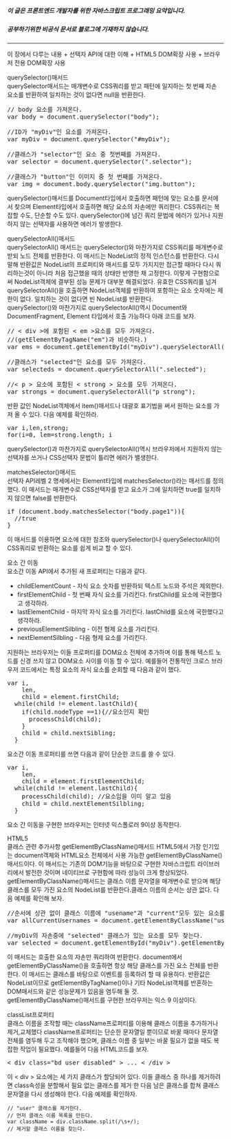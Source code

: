 ##### 이 글은 프론트엔드 개발자를 위한 자바스크립트 프로그래밍 요약입니다.
##### 공부하기위한 비공식 문서로 블로그에 기재하지 않습니다.
<hr>
이 장에서 다루는 내용  
+ 선택자 API에 대한 이해
+ HTML5 DOM확장 사용
+ 브라우저 전용 DOM확장 사용

querySelector()매서드  
querySelector매서드는 매개변수로 CSS쿼리를 받고 패턴에 일지하는 첫 번째 자손 요소를 반환하여 일치하는 것이 없다면 null을 반환한다.  
<pre>
// body 요소를 가져온다.
var body = document.querySelector("body");

//ID가 "myDiv"인 요소를 가져온다.
var myDiv = document.querySelector("#myDiv");

//클래스가 "selector"인 요소 중 첫번째를 가져온다.
var selector = document.querySelector(".selector");

//클래스가 "button"인 이미지 중 첫 번째를 가져온다.
var img = document.body.querySelector("img.button");
</pre>

querySelector()매서드를 Document타입에서 호출하면 패턴에 맞는 요소를 문서에서 찾으며 Element타입에서 호출하면 해당 요소의 자손에만 쿼리한다. CSS쿼리는 복잡할 수도, 단순할 수도 있다. querySelector()에 넘긴 쿼리 문법에 에러가 있거나 지원하지 않는 선택자를 사용하면 에러가 발생한다.  

querySelectorAll()매서드  
querySelectorAll() 매서드는 querySelector()와 마찬가지로 CSS쿼리를 매개변수로 받되 노드 전체를 반환한다. 이 매서드는 NodeList의 정적 인스턴스를 반환한다. 다시말해 반환값은 NodeList의 프로퍼티와 매서드를 모두 가지지만 접근할 때마다 다시 쿼리하는것이 아니라 처음 접근했을 때의 상태만 반영한 채 고정한다. 이렇게 구현함으로써 NodeList객체에 결부된 성능 문제가 대부분 해결되었다. 유효한 CSS쿼리를 넘겨 querySelectorAll()을 호출하면 NodeList객체를 반환하여 포함하는 요소 숫자에는 제한이 없다. 일치하는 것이 없다면 빈 NodeList를 반환한다.  
querySelector()와 마찬가지로 querySelectorAll()역시 Document와 DocumentFragment, Element 타입에서 호출 가능하다 아래 코드를 보자.  
<pre>
// < div >에 포함된 < em >요소를 모두 가져온다.
//(getElementByTagName("em")과 비슷하다.)
var ems = document.getElementById("myDiv").querySelectorAll("em");

//클래스가 "selected"인 요소를 모두 가져온다.
var selecteds = document.querySelectorAll(".selected");

//< p > 요소에 포함된 < strong > 요소를 모두 가져온다.
var strongs = document.querySelectorAll("p strong");
</pre>
반환 값인 NodeList객체에서 item()매서드나 대괄호 표기법을 써서 원하는 요소를 가져 올 수 있다. 다음 예제를 확인하라.  
<pre>
var i,len,strong;
for(i=0, lem=strong.length; i <len; i++){
  strong = strongs[i];
  strong.className = "important";
}
</pre></pre>
querySelector()과 마찬가지로 querySelectorAll()역시 브라우저에서 지원하지 않는 선택자를 쓰거나 CSS선택자 문법이 틀리면 에러가 밸생한다.  

matchesSelector()매서드  
선택자 API레벨 2 명세에서는 Element타입에 matchesSelector()라는 매서드를 정의 했다. 이 매서드는 매개변수로 CSS선택자를 받고 요소가 그에 일치하면 true를 일치하지 않으면 false를 반환한다.  
<pre>
if (document.body.matchesSelector("body.page1")){
  //true
}
</pre>
이 매서드를 이용하면 요소에 대한 참조와 querySelector()나 querySelectorAll()이 CSS쿼리로 반환하는 요소를 쉽게 비교 할 수 있다.

요소 간 이동  
요소간 이동 API에서 추가된 새 프로퍼티는 다음과 같다.  
+ childElementCount - 자식 요소 숫자를 반환하되 텍스트 노드와 주석은 제외한다.
+ firstElementChild - 첫 번째 자식 요소를 가리킨다. firstChild를 요소에 국한했다고 생각하라.
+ lastElementChild - 마지막 자식 요소를 가리킨다. lastChild를 요소에 국한했다고 생각하라.
+ previousElementSilbling - 이전 형제 요소를 가리킨다.
+ nextElementSilbling - 다음 형제 요소를 가리킨다.

지원하는 브라우저는 이들 프로퍼티를 DOM요소 전체에 추가하며 이를 통해 텍스트 노드를 신경 쓰지 않고 DOM요소 사이를 이동 할 수 있다. 예를들어 전통적인 크로스 브라우저 코드에서는 특정 요소의 자식 요소를 순회할 때 다음과 같이 했다.  
<pre>
var i,
    len,
    child = element.firstChild;
  while(child != element.lastChild){
    if(child.nodeType ==1){//요소인지 확인
      processChild(child);
    }
    child = child.nextSibling;
  }
</pre>
요소간 이동 프로퍼티를 쓰면 다음과 같이 단순한 코드를 쓸 수 있다.  
<pre>
var i,
    len,
    child = element.firstElementChild;
  while(child != element.lastChild){
    processChild(child); //요소임을 이미 알고 있음
    child = child.nextElementSilbling;
  }
</pre>
요소 간 이동을 구현한 브라우저는 인터넷 익스폴로러 9이상 동작한다.  

HTML5  
클래스 관련 추가사항
getElementByClassName()매서드
HTML5에서 가장 인기있는 document객체와 HTML요소 전체에서 사용 가능한 getElementByClassName()매서드이다. 이 매서드는 기존의 DOM기능을 바탕으로 구현한 자바스크립트 라이브러리에서 발전한 것이며 네이티브로 구현함에 따라 성능이 크게 향상되었다. getElementByClassName()매서드는 클래스 이름 문자열을 매개변수로 받으며 해당 클래스를 모두 가진 요소의 NodeList를 반환한다.클래스 이름의 순서는 상관 없다. 다음 예제를 확인해 보자.  
<pre>
//순서에 상관 없이 클래스 이름에 "usename"과 "current"모두 있는 요소를 찾는다.
var allCurrentUsernames = document.getElementByClassName("usename current");

//myDiv의 자손중에 "selected" 클래스가 있는 요소를 모두 찾는다.
var selected = document.getElementById("myDiv").getElementByClassName("selected");
</pre>
이 매서드는 호출한 요소의 자손만 쿼리하여 반환한다. document에서 getElementByClassName()을 호출하면 항상 해당 클래스를 가진 요소 전체를 반환한다. 이 매서드는 클래스를 바탕으로 이벤트를 등록하려 할 때 유용하다. 반환값은 NodeList이므로 getElementByTagName()이나 기타 NodeList객체를 반혼하는 DOM매서드와 같은 성능문제가 있음을 염두해 둘 것.  
getElementByClassName()매서드를 구현한 브라우저는 익스 9 이상이다.  

classList프로퍼티  
클래스 이름을 조작할 때는 className프로퍼티를 이용해 클래스 이름을 추가하거나 제거,교체했다 className프로퍼티는 단순한 문자열일 뿐이므로 바꿀 때마다 문자열 전체를 염두해 두고 조작해야 했으며, 클래스 이름 중 일부는 바꿀 필요가 없을 때도 복잡한 작업이 필요했다. 예를들어 다음 HTML코드를 보자.  
<pre>
< div class="bd user disabled" > ... < /div >
</pre>
이 < div > 요소에는 세 가지 클래스가 할당되어 있다. 이들 클래스 중 하나를 제거하려면 class속성을 분할해서 필요 없는 클래스를 제거 한 다음 남은 클래스를 합쳐 클래스 문자열을 다시 생성해야 한다. 다음 예제를 확인하자.  
```
// "user" 클래스를 제거한다.
// 먼저 클래스 이름 목록을 만든다.
var className = div.className.split(/\s+/);
// 제거할 클래스 이름을 찾는다.
```
